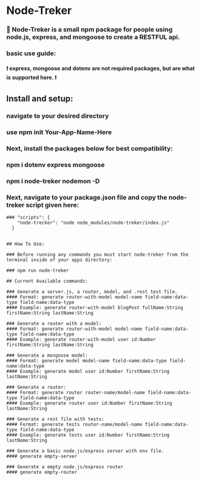 # Node-Treker

### :rocket: Node-Treker is a small npm package for people using node.js, express, and mongoose to create a RESTFUL api.

### basic use guide:

#### :heavy_exclamation_mark: express, mongoose and dotenv are not required packages, but are what is supported here. :heavy_exclamation_mark:

## Install and setup:

### navigate to your desired directory

### use npm init Your-App-Name-Here

### Next, install the packages below for best compatibility:

### npm i dotenv express mongoose

### npm i node-treker nodemon -D

### Next, navigate to your package.json file and copy the node-treker script given here:

```
### "scripts": {
    "node-trecker": "node node_modules/node-treker/index.js"
  }


## How To Use:

### Before running any commands you must start node-treker from the terminal inside of your apps directory:

### npm run node-treker

## Current Available commands:

### Generate a server.js, a router, model, and .rest test file.
#### Format: generate router-with-model model-name field-name:data-type field-name:data-type
#### Example: generate router-with-model blogPost fullName:String firstName:String lastName:String

### Generate a router with a model:
#### Format: generate router-with-model model-name field-name:data-type field-name:data-type
#### Example: generate router-with-model user id:Number firstName:String lastName:String

### Generate a mongoose model:
#### Format: generate model model-name field-name:data-type field-name:data-type
#### Example: generate model user id:Number firstName:String lastName:String

### Generate a router:
#### Format: generate router router-name/model-name field-name:data-type field-name:data-type
#### Example: generate router user id:Number firstName:String lastName:String

### Generate a rest file with tests:
#### Format: generate tests router-name/model-name field-name:data-type field-name:data-type
#### Example: generate tests user id:Number firstName:String lastName:String

### Generate a basic node.js/express server with env file.
#### generate empty-server

### Generate a empty node.js/express router
#### generate empty-router


```

